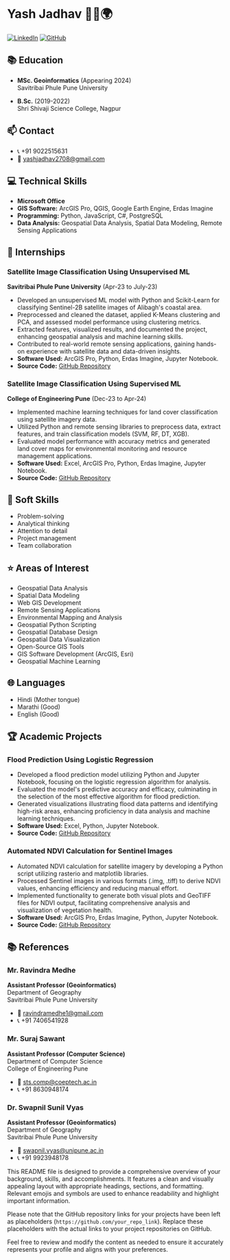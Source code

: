 # Yash Jadhav 👨‍💻🌍

[![LinkedIn](https://img.shields.io/badge/LinkedIn-0077B5?style=for-the-badge&logo=linkedin&logoColor=white)](https://www.linkedin.com/in/yash-jadhav-598b31222/) [![GitHub](https://img.shields.io/badge/GitHub-100000?style=for-the-badge&logo=github&logoColor=white)](https://github.com/yash2708j)

## 📚 Education

- **MSc. Geoinformatics** (Appearing 2024) <br>
  Savitribai Phule Pune University

- **B.Sc.** (2019-2022) <br>
  Shri Shivaji Science College, Nagpur

## 📫 Contact

- 📞 +91 9022515631
- 📧 yashjadhav2708@gmail.com

## 💻 Technical Skills

- **Microsoft Office**
- **GIS Software:** ArcGIS Pro, QGIS, Google Earth Engine, Erdas Imagine
- **Programming:** Python, JavaScript, C#, PostgreSQL
- **Data Analysis:** Geospatial Data Analysis, Spatial Data Modeling, Remote Sensing Applications

## 💼 Internships

### Satellite Image Classification Using Unsupervised ML

**Savitribai Phule Pune University** (Apr-23 to July-23)

- Developed an unsupervised ML model with Python and Scikit-Learn for classifying Sentinel-2B satellite images of Alibagh's coastal area.
- Preprocessed and cleaned the dataset, applied K-Means clustering and PCA, and assessed model performance using clustering metrics.
- Extracted features, visualized results, and documented the project, enhancing geospatial analysis and machine learning skills.
- Contributed to real-world remote sensing applications, gaining hands-on experience with satellite data and data-driven insights.
- **Software Used:** ArcGIS Pro, Python, Erdas Imagine, Jupyter Notebook.
- **Source Code:** [GitHub Repository](https://github.com/your_repo_link)

### Satellite Image Classification Using Supervised ML

**College of Engineering Pune** (Dec-23 to Apr-24)

- Implemented machine learning techniques for land cover classification using satellite imagery data.
- Utilized Python and remote sensing libraries to preprocess data, extract features, and train classification models (SVM, RF, DT, XGB).
- Evaluated model performance with accuracy metrics and generated land cover maps for environmental monitoring and resource management applications.
- **Software Used:** Excel, ArcGIS Pro, Python, Erdas Imagine, Jupyter Notebook.
- **Source Code:** [GitHub Repository](https://github.com/your_repo_link)

## 🔑 Soft Skills

- Problem-solving
- Analytical thinking
- Attention to detail
- Project management
- Team collaboration

## ⭐ Areas of Interest

- Geospatial Data Analysis
- Spatial Data Modeling
- Web GIS Development
- Remote Sensing Applications
- Environmental Mapping and Analysis
- Geospatial Python Scripting
- Geospatial Database Design
- Geospatial Data Visualization
- Open-Source GIS Tools
- GIS Software Development (ArcGIS, Esri)
- Geospatial Machine Learning

## 🌐 Languages

- Hindi (Mother tongue)
- Marathi (Good)
- English (Good)

## 🏆 Academic Projects

### Flood Prediction Using Logistic Regression

- Developed a flood prediction model utilizing Python and Jupyter Notebook, focusing on the logistic regression algorithm for analysis.
- Evaluated the model's predictive accuracy and efficacy, culminating in the selection of the most effective algorithm for flood prediction.
- Generated visualizations illustrating flood data patterns and identifying high-risk areas, enhancing proficiency in data analysis and machine learning techniques.
- **Software Used:** Excel, Python, Jupyter Notebook.
- **Source Code:** [GitHub Repository](https://github.com/your_repo_link)

### Automated NDVI Calculation for Sentinel Images

- Automated NDVI calculation for satellite imagery by developing a Python script utilizing rasterio and matplotlib libraries.
- Processed Sentinel images in various formats (.img, .tiff) to derive NDVI values, enhancing efficiency and reducing manual effort.
- Implemented functionality to generate both visual plots and GeoTIFF files for NDVI output, facilitating comprehensive analysis and visualization of vegetation health.
- **Software Used:** ArcGIS Pro, Erdas Imagine, Python, Jupyter Notebook.
- **Source Code:** [GitHub Repository](https://github.com/your_repo_link)

## 📚 References

### Mr. Ravindra Medhe

**Assistant Professor (Geoinformatics)** <br>
Department of Geography <br>
Savitribai Phule Pune University

- 📧 ravindramedhe1@gmail.com
- 📞 +91 7406541928

### Mr. Suraj Sawant

**Assistant Professor (Computer Science)** <br>
Department of Computer Science <br>
College of Engineering Pune

- 📧 sts.comp@coeptech.ac.in
- 📞 +91 8630948174

### Dr. Swapnil Sunil Vyas

**Assistant Professor (Geoinformatics)** <br>
Department of Geography <br>
Savitribai Phule Pune University

- 📧 swapnil.vyas@unipune.ac.in
- 📞 +91 9923948178

This README file is designed to provide a comprehensive overview of your background, skills, and accomplishments. It features a clean and visually appealing layout with appropriate headings, sections, and formatting. Relevant emojis and symbols are used to enhance readability and highlight important information.

Please note that the GitHub repository links for your projects have been left as placeholders (`https://github.com/your_repo_link`). Replace these placeholders with the actual links to your project repositories on GitHub.

Feel free to review and modify the content as needed to ensure it accurately represents your profile and aligns with your preferences.
